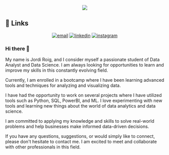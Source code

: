 <p align="center">
  <img src="https://github.com/JordiRoigde/JordiRoigde/blob/main/assets/gif_github-min.gif">
</p>

## :link: Links
<p align="center">
<a href="mailto:jordi.roigde@gmail.com"><img src="https://img.icons8.com/color/96/000000/gmail.png" alt="email"/></a>
<a href="https://www.linkedin.com/in/jordi-roig-de-la-rosa-69632a54/"><img src="https://img.icons8.com/color/96/000000/linkedin.png" alt="linkedin"/></a>
<a href="https://www.instagram.com/jordi.roigde/"><img src="https://img.icons8.com/color/96/000000/instagram-new.png" alt="instagram"/></a>
</p>

### Hi there 👋
My name is Jordi Roig, and I consider myself a passionate student of Data Analyst and Data Science. I am always looking for opportunities to learn and improve my skills in this constantly evolving field.

Currently, I am enrolled in a bootcamp where I have been learning advanced tools and techniques for analyzing and visualizing data.

I have had the opportunity to work on several projects where I have utilized tools such as Python, SQL, PowerBI, and ML. I love experimenting with new tools and learning new things about the world of data analytics and data science.

I am committed to applying my knowledge and skills to solve real-world problems and help businesses make informed data-driven decisions.

If you have any questions, suggestions, or would simply like to connect, please don't hesitate to contact me. I am excited to meet and collaborate with other professionals in this field.
<!--
**JordiRoigde/JordiRoigde** is a ✨ _special_ ✨ repository because its `README.md` (this file) appears on your GitHub profile.

Here are some ideas to get you started:

- 🔭 I’m currently working on ...
- 🌱 I’m currently learning ...
- 👯 I’m looking to collaborate on ...
- 🤔 I’m looking for help with ...
- 💬 Ask me about ...
- 📫 How to reach me: ...
- 😄 Pronouns: ...
- ⚡ Fun fact: ...
-->
